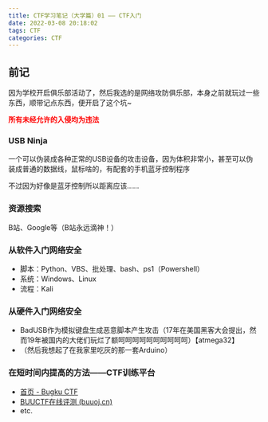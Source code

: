 ```yaml
---
title: CTF学习笔记（大学篇）01 —— CTF入门
date: 2022-03-08 20:18:02
tags: CTF
categories: CTF
---
```


## 前记

因为学校开启俱乐部活动了，然后我选的是网络攻防俱乐部，本身之前就玩过一些东西，顺带记点东西，便开启了这个坑~

**<font color='#FF0000'>所有未经允许的入侵均为违法</font>**

### USB Ninja

一个可以伪装成各种正常的USB设备的攻击设备，因为体积非常小，甚至可以伪装成普通的数据线，鼠标啥的，有配套的手机蓝牙控制程序

不过因为好像是蓝牙控制所以距离应该……

### 资源搜索

B站、Google等（B站永远滴神！）

### 从软件入门网络安全

- 脚本：Python、VBS、批处理、bash、ps1（Powershell）
- 系统：Windows、Linux
- 流程：Kali

### 从硬件入门网络安全

- BadUSB作为模拟键盘生成恶意脚本产生攻击（17年在美国黑客大会提出，然而19年被国内的大佬们玩烂了额呵呵呵呵呵呵呵呵呵呵）【atmega32】
- （然后我想起了在我家里吃灰的那一套Arduino）

### 在短时间内提高的方法——CTF训练平台

- [首页 - Bugku CTF](https://ctf.bugku.com/)
- [BUUCTF在线评测 (buuoj.cn)](https://buuoj.cn/)
- etc.
